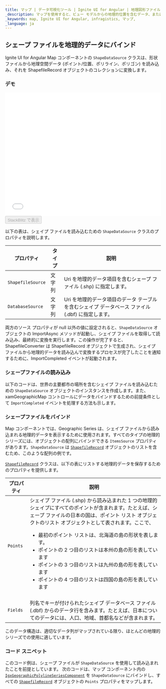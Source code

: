 ```yaml
---
title: マップ | データ可視化ツール | Ignite UI for Angular | 地理図形ファイル | Infragistics
_description: マップを使用すると、ビュー モデルからの地理的位置を含むデータ、またはシェープファイルからロードされた地理空間データを表示できます。詳細については、デモ、依存関係、使用方法、およびツールバーを参照してください。
_keywords: map, Ignite UI for Angular, infragistics, マップ,
_language: ja
---
```


## シェープ ファイルを地理的データにバインド

Ignite UI for Angular Map コンポーネントの `ShapeDataSource` クラスは、形状ファイルから地理空間データ (ポイント/位置、ポリライン、ポリゴン) を読み込み、それを ShapefileRecord オブジェクトのコレクションに変換します。

### デモ

<div class="sample-container loading" style="height: 400px">
    <iframe id="geo-map-binding-shp-file-iframe" src='{environment:dvDemosBaseUrl}/maps/geo-map-binding-shp-file' width="100%" height="100%" seamless frameBorder="0" onload="onXPlatSampleIframeContentLoaded(this);"></iframe>
</div>
<div>
    <button data-localize="stackblitz" disabled class="stackblitz-btn"   data-iframe-id="geo-map-binding-shp-file-iframe" data-demos-base-url="{environment:dvDemosBaseUrl}">StackBlitz で表示
    </button>
</div>

<div class="divider--half"></div>

以下の表は、シェイプ ファイルを読み込むための `ShapeDataSource` クラスのプロパティを説明します。

| プロパティ             | タイプ | 説明                                                       |
| ----------------- | --- | -------------------------------------------------------- |
| `ShapefileSource` | 文字列 | Uri を地理的データ項目を含むシェープ ファイル (.shp) に指定します。                 |
| `DatabaseSource`  | 文字列 | Uri を地理的データ項目のデータ テーブルを含むシェイプ データベース ファイル (.dbf) に指定します。 |

<!-- TODO add for WPF only: -->

<!-- Both of the source properties for shape files are of Uri type. This means that shape files can be embedded resources in the application assembly and on the internet (via http). Refer to the previous section for more information on this process. The rules for resolving Uri objects are equivalent to any standard Uri property, for example the BitmapImage.UriSource property. -->

両方のソース プロパティが null 以外の値に設定されると、`ShapeDataSource` オブジェクトの ImportAsync メソッドが起動し、シェイプ ファイルを取得して読み込み、最終的に変換を実行します。この操作が完了すると、ShapefileConverter は ShapefileRecord オブジェクトで生成され、シェイプ ファイルから地理的データを読み込んで変換するプロセスが完了したことを通知するために、ImportCompleted イベントが起動されます。

### シェープファイルの読み込み

以下のコードは、世界の主要都市の場所を含むシェイプ ファイルを読み込むための `ShapeDataSource` オブジェクトのインスタンスを作成します。また、xamGeographicMap コントロールにデータをバインドするための前提条件として `ImportCompleted` イベントを処理する方法も示します。

### シェープファイルをバインド

Map コンポーネントでは、Geographic Series は、シェイプ ファイルから読み込まれる地理的データを表示するために使用されます。すべてのタイプの地理的シリーズには、オブジェクトの配列にバインドできる `ItemsSource` プロパティがあります。`ShapeDataSource` は [`ShapefileRecord`](/products/ignite-ui-angular/api/docs/typescript/latest/classes/shapefilerecord.html) オブジェクトのリストを含むため、このような配列の例です。

[`ShapefileRecord`](/products/ignite-ui-angular/api/docs/typescript/latest/classes/shapefilerecord.html) クラスは、以下の表にリストする地理的データを保存するためのプロパティを提供します。

| プロパティ      | 説明                                                                                                                                                                                                                                                                      |
| ---------- | ----------------------------------------------------------------------------------------------------------------------------------------------------------------------------------------------------------------------------------------------------------------------- |
| `Points`   | シェイプ ファイル (.shp) から読み込まれた 1 つの地理的シェイプにすべてのポイントが含まれます。たとえば、シェープ ファイルの日本の国は、ポイント リスト オブジェクトのリスト オブジェクトとして表されます。ここで、<ul> <li>最初のポイント リストは、北海道の島の形状を表します。</li> <li>ポイントの 2 つ目のリストは本州の島の形を表しています</li> <li>ポイントの 3 つ目のリストは九州の島の形を表しています</li> <li>ポイントの 4 つ目のリストは四国の島の形を表しています |
| </li></ul> |                                                                                                                                                                                                                                                                         |
| `Fields`   | 列名でキーが付けられたシェイプ データベース ファイル (.dbf) からのデータ行を含みます。たとえば、日本についてのデータには、人口、地域、首都名などが含まれます。                                                                                                                                                                                    |

このデータ構造は、適切なデータ列がマップされている限り、ほとんどの地理的シリーズでの使用に適しています。

### コード スニペット

このコード例は、シェープ ファイルが `ShapeDataSource` を使用して読み込まれたことを前提としています。
次のコードは、マップ コンポーネント内の [`IgxGeographicPolylineSeriesComponent`](/products/ignite-ui-angular/api/docs/typescript/latest/classes/igxgeographicpolylineseriescomponent.html) を `ShapeDataSource` にバインドし、すべての [`ShapefileRecord`](/products/ignite-ui-angular/api/docs/typescript/latest/classes/shapefilerecord.html) オブジェクトの `Points` プロパティをマップします。
